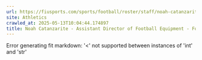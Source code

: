 ```yaml
---
url: https://fiusports.com/sports/football/roster/staff/noah-catanzarite/325
site: Athletics
crawled_at: 2025-05-13T10:04:44.174897
title: Noah Catanzarite - Assistant Director of Football Equipment - Football Support Staff - FIU Athletics
---
```


Error generating fit markdown: '<' not supported between instances of 'int' and 'str'